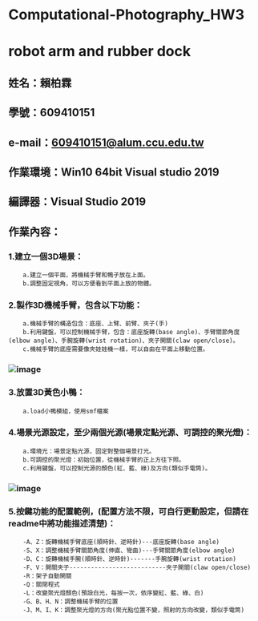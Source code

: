 # Computational-Photography_HW3
# robot arm and rubber dock
## 姓名：賴柏霖
## 學號：609410151
## e-mail：609410151@alum.ccu.edu.tw
## 作業環境：Win10 64bit Visual studio 2019
## 編譯器：Visual Studio 2019
## 作業內容：
###	1.建立一個3D場景：
		a.建立一個平面，將機械手臂和鴨子放在上面。
		b.調整固定視角，可以方便看到平面上放的物體。

###	2.製作3D機械手臂，包含以下功能：
		a.機械手臂的構造包含：底座、上臂、前臂、夾子(手)
		b.利用鍵盤，可以控制機械手臂，包含：底座旋轉(base angle)、手臂關節角度(elbow angle)、手腕旋轉(wrist rotation)、夾子開關(claw open/close)。
		c.機械手臂的底座需要像夾娃娃機一樣，可以自由在平面上移動位置。
###	![image](https://user-images.githubusercontent.com/72666141/141769732-add5e6f8-f363-40b4-878e-267363b78e9f.png)


	
###	3.放置3D黃色小鴨：
		a.load小鴨模組，使用smf檔案

###	4.場景光源設定，至少兩個光源(場景定點光源、可調控的聚光燈)：
		a.環境光：場景定點光源，固定對整個場景打光。
		b.可調控的聚光燈：初始位置，從機械手臂的正上方往下照。
		c.利用鍵盤，可以控制光源的顏色(紅、藍、綠)及方向(類似手電筒)。
###	![image](https://user-images.githubusercontent.com/72666141/141769541-e969fcfa-bac3-426d-b284-f7c91b9f31db.png)

###	5.按鍵功能的配置範例，(配置方法不限，可自行更動設定，但請在readme中將功能描述清楚)：
		-A、Z：旋轉機械手臂底座(順時針、逆時針)---底座旋轉(base angle)
		-S、X：調整機械手臂關節角度(伸直、彎曲)---手臂關節角度(elbow angle)
		-D、C：旋轉機械手腕(順時針、逆時針)-------手腕旋轉(wrist rotation)
		-F、V：開關夾子---------------------------夾子開關(claw open/close)
		-R：架子自動開關
		-Q：關閉程式
		-L：改變聚光燈顏色(預設白光，每按一次，依序變紅、藍、綠、白)
		-G、B、H、N：調整機械手臂的位置
		-J、M、I、K：調整聚光燈的方向(聚光點位置不變，照射的方向改變，類似手電筒)
		


